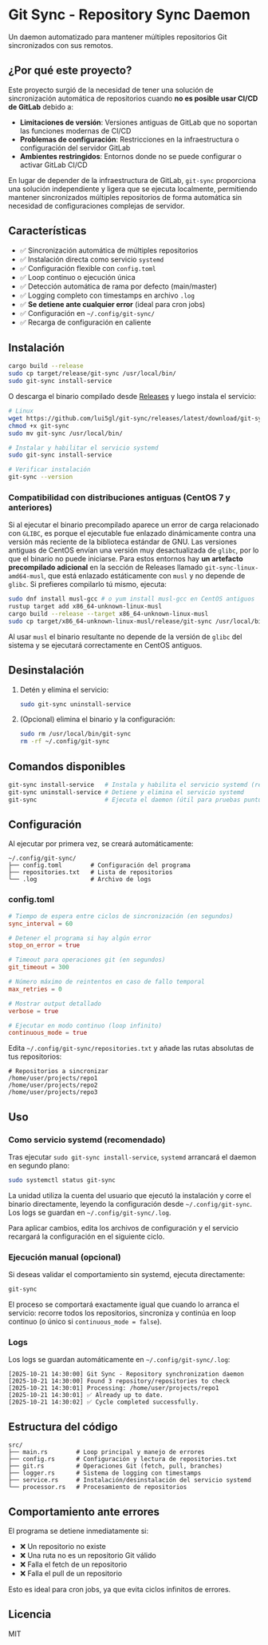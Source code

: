 # Git Sync - Repository Sync Daemon

Un daemon automatizado para mantener múltiples repositorios Git sincronizados con sus remotos.

## ¿Por qué este proyecto?

Este proyecto surgió de la necesidad de tener una solución de sincronización automática de repositorios cuando **no es posible usar CI/CD de GitLab** debido a:

- **Limitaciones de versión**: Versiones antiguas de GitLab que no soportan las funciones modernas de CI/CD
- **Problemas de configuración**: Restricciones en la infraestructura o configuración del servidor GitLab
- **Ambientes restringidos**: Entornos donde no se puede configurar o activar GitLab CI/CD

En lugar de depender de la infraestructura de GitLab, `git-sync` proporciona una solución independiente y ligera que se ejecuta localmente, permitiendo mantener sincronizados múltiples repositorios de forma automática sin necesidad de configuraciones complejas de servidor.

## Características

- ✅ Sincronización automática de múltiples repositorios
- ✅ Instalación directa como servicio `systemd`
- ✅ Configuración flexible con `config.toml`
- ✅ Loop continuo o ejecución única
- ✅ Detección automática de rama por defecto (main/master)
- ✅ Logging completo con timestamps en archivo `.log`
- ✅ **Se detiene ante cualquier error** (ideal para cron jobs)
- ✅ Configuración en `~/.config/git-sync/`
- ✅ Recarga de configuración en caliente

## Instalación

```bash
cargo build --release
sudo cp target/release/git-sync /usr/local/bin/
sudo git-sync install-service
```

O descarga el binario compilado desde [Releases](https://github.com/lui5gl/git-sync/releases) y luego instala el servicio:

```bash
# Linux
wget https://github.com/lui5gl/git-sync/releases/latest/download/git-sync
chmod +x git-sync
sudo mv git-sync /usr/local/bin/

# Instalar y habilitar el servicio systemd
sudo git-sync install-service

# Verificar instalación
git-sync --version
```

### Compatibilidad con distribuciones antiguas (CentOS 7 y anteriores)

Si al ejecutar el binario precompilado aparece un error de carga relacionado con `GLIBC`, es porque el ejecutable fue enlazado
dinámicamente contra una versión más reciente de la biblioteca estándar de GNU. Las versiones antiguas de CentOS envían una
versión muy desactualizada de `glibc`, por lo que el binario no puede iniciarse. Para estos entornos hay **un artefacto
precompilado adicional** en la sección de Releases llamado `git-sync-linux-amd64-musl`, que está enlazado estáticamente con
`musl` y no depende de `glibc`. Si prefieres compilarlo tú mismo, ejecuta:

```bash
sudo dnf install musl-gcc # o yum install musl-gcc en CentOS antiguos
rustup target add x86_64-unknown-linux-musl
cargo build --release --target x86_64-unknown-linux-musl
sudo cp target/x86_64-unknown-linux-musl/release/git-sync /usr/local/bin/
```

Al usar `musl` el binario resultante no depende de la versión de `glibc` del sistema y se ejecutará correctamente en CentOS
antiguos.

## Desinstalación

1. Detén y elimina el servicio:
   ```bash
   sudo git-sync uninstall-service
   ```

2. (Opcional) elimina el binario y la configuración:
   ```bash
   sudo rm /usr/local/bin/git-sync
   rm -rf ~/.config/git-sync
   ```

## Comandos disponibles

```bash
git-sync install-service   # Instala y habilita el servicio systemd (requiere sudo)
git-sync uninstall-service # Detiene y elimina el servicio systemd
git-sync                   # Ejecuta el daemon (útil para pruebas puntuales)
```

## Configuración

Al ejecutar por primera vez, se creará automáticamente:

```
~/.config/git-sync/
├── config.toml        # Configuración del programa
├── repositories.txt   # Lista de repositorios
└── .log               # Archivo de logs
```

### config.toml

```toml
# Tiempo de espera entre ciclos de sincronización (en segundos)
sync_interval = 60

# Detener el programa si hay algún error
stop_on_error = true

# Timeout para operaciones git (en segundos)
git_timeout = 300

# Número máximo de reintentos en caso de fallo temporal
max_retries = 0

# Mostrar output detallado
verbose = true

# Ejecutar en modo continuo (loop infinito)
continuous_mode = true
```

Edita `~/.config/git-sync/repositories.txt` y añade las rutas absolutas de tus repositorios:

```
# Repositorios a sincronizar
/home/user/projects/repo1
/home/user/projects/repo2
/home/user/projects/repo3
```

## Uso

### Como servicio systemd (recomendado)

Tras ejecutar `sudo git-sync install-service`, `systemd` arrancará el daemon en segundo plano:

```bash
sudo systemctl status git-sync
```

La unidad utiliza la cuenta del usuario que ejecutó la instalación y corre el binario directamente, leyendo la configuración desde `~/.config/git-sync`. Los logs se guardan en `~/.config/git-sync/.log`.

Para aplicar cambios, edita los archivos de configuración y el servicio recargará la configuración en el siguiente ciclo.

### Ejecución manual (opcional)

Si deseas validar el comportamiento sin systemd, ejecuta directamente:
```bash
git-sync
```

El proceso se comportará exactamente igual que cuando lo arranca el servicio: recorre todos los repositorios, sincroniza y continúa en loop continuo (o único si `continuous_mode = false`).

### Logs

Los logs se guardan automáticamente en `~/.config/git-sync/.log`:

```
[2025-10-21 14:30:00] Git Sync - Repository synchronization daemon
[2025-10-21 14:30:00] Found 3 repository/repositories to check
[2025-10-21 14:30:01] Processing: /home/user/projects/repo1
[2025-10-21 14:30:01] ✅ Already up to date.
[2025-10-21 14:30:02] ✅ Cycle completed successfully.
```

## Estructura del código

```
src/
├── main.rs        # Loop principal y manejo de errores
├── config.rs      # Configuración y lectura de repositories.txt
├── git.rs         # Operaciones Git (fetch, pull, branches)
├── logger.rs      # Sistema de logging con timestamps
├── service.rs     # Instalación/desinstalación del servicio systemd
└── processor.rs   # Procesamiento de repositorios
```

## Comportamiento ante errores

El programa se detiene inmediatamente si:
- ❌ Un repositorio no existe
- ❌ Una ruta no es un repositorio Git válido
- ❌ Falla el fetch de un repositorio
- ❌ Falla el pull de un repositorio

Esto es ideal para cron jobs, ya que evita ciclos infinitos de errores.

## Licencia

MIT
